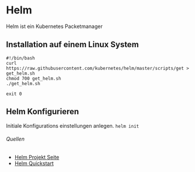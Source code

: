 
# Helm

Helm ist ein Kubernetes Packetmanager 

## Installation auf einem Linux System
```
#!/bin/bash
curl https://raw.githubusercontent.com/kubernetes/helm/master/scripts/get > get_helm.sh
chmod 700 get_helm.sh
./get_helm.sh

exit 0 
```

## Helm Konfigurieren

Initiale Konfigurations einstellungen anlegen.
`helm init`

###### Quellen
* [Helm Projekt Seite]()
* [Helm Quickstart](https://github.com/kubernetes/helm/blob/master/docs/quickstart.md)